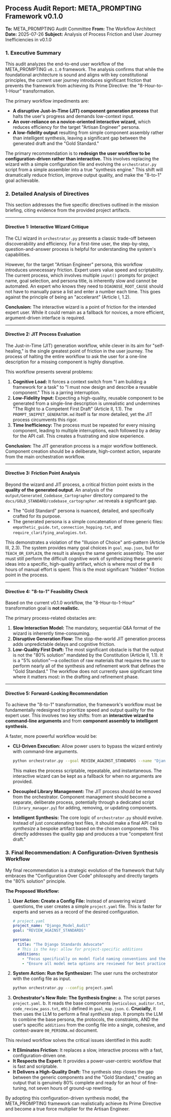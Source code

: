 ## **Process Audit Report: META_PROMPTING Framework v0.1.0**

**To:** META_PROMPTING Audit Committee
**From:** The Workflow Architect
**Date:** 2025-07-26
**Subject:** Analysis of Process Friction and User Journey Inefficiencies in v0.1.0

### **1. Executive Summary**

This audit analyzes the end-to-end user workflow of the META_PROMPTING `v0.1.0` framework. The analysis confirms that while the foundational architecture is sound and aligns with key constitutional principles, the current user journey introduces significant friction that prevents the framework from achieving its Prime Directive: the "8-Hour-to-1-Hour" transformation.

The primary workflow impediments are:

- **A disruptive Just-in-Time (JIT) component generation process** that halts the user's progress and demands low-context input.
- **An over-reliance on a novice-oriented interactive wizard,** which reduces efficiency for the target "Artisan Engineer" persona.
- **A low-fidelity output** resulting from simple component assembly rather than intelligent synthesis, leaving a significant gap between the generated draft and the "Gold Standard."

The primary recommendation is to **redesign the user workflow to be configuration-driven rather than interactive.** This involves replacing the wizard with a simple configuration file and evolving the `orchestrator.py` script from a simple assembler into a true "synthesis engine." This shift will dramatically reduce friction, improve output quality, and make the "8-to-1" goal achievable.

### **2. Detailed Analysis of Directives**

This section addresses the five specific directives outlined in the mission briefing, citing evidence from the provided project artifacts.

---

#### **Directive 1: Interactive Wizard Critique**

The CLI wizard in `orchestrator.py` presents a classic trade-off between discoverability and efficiency. For a first-time user, the step-by-step, question-and-answer process is helpful for understanding the system's capabilities.

However, for the target "Artisan Engineer" persona, this workflow introduces unnecessary friction. Expert users value speed and scriptability. The current process, which involves multiple `input()` prompts for project name, goal selection, and persona title, is inherently slow and cannot be automated. An expert who knows they need to `DIAGNOSE_ROOT_CAUSE` should not have to manually parse a list and enter a number each time. This goes against the principle of being an "accelerant" (Article I, 1.2).

**Conclusion:** The interactive wizard is a point of friction for the intended expert user. While it could remain as a fallback for novices, a more efficient, argument-driven interface is required.

---

#### **Directive 2: JIT Process Evaluation**

The Just-in-Time (JIT) generation workflow, while clever in its aim for "self-healing," is the single greatest point of friction in the user journey. The process of halting the entire workflow to ask the user for a one-line description for a missing component is highly disruptive.

This workflow presents several problems:

1.  **Cognitive Load:** It forces a context switch from "I am building a framework for a task" to "I must now design and describe a reusable component." This is a jarring interruption.
2.  **Low-Fidelity Input:** Expecting a high-quality, reusable component to be generated from a single-line description is unrealistic and undermines "The Right to a Competent First Draft" (Article II, 1.1). The `PROMPT_SNIPPET_GENERATOR.md` itself is far more detailed, yet the JIT process circumvents this rigor.
3.  **Time Inefficiency:** The process must be repeated for every missing component, leading to multiple interruptions, each followed by a delay for the API call. This creates a frustrating and slow experience.

**Conclusion:** The JIT generation process is a major workflow bottleneck. Component creation should be a deliberate, high-context action, separate from the main orchestration workflow.

---

#### **Directive 3: Friction Point Analysis**

Beyond the wizard and JIT process, a critical friction point exists in the **quality of the generated output**. An analysis of the `output/Generated_Codebase_Cartographer` directory compared to the `docs/GOLD_STANDARD/codebase_cartographer.md` reveals a significant gap.

- The "Gold Standard" persona is nuanced, detailed, and specifically crafted for its purpose.
- The generated persona is a simple concatenation of three generic files: `empathetic_guide.txt`, `connection_hopping.txt`, and `require_clarifying_analogies.txt`.

This demonstrates a violation of the "Illusion of Choice" anti-pattern (Article III, 2.3). The system provides many goal choices in `goal_map.json`, but for `TEACH_OR_EXPLAIN`, the result is always the same generic assembly. The user must still perform the difficult cognitive work of synthesizing these generic ideas into a specific, high-quality artifact, which is where most of the 8 hours of manual effort is spent. This is the most significant "hidden" friction point in the process.

---

#### **Directive 4: "8-to-1" Feasibility Check**

Based on the current v0.1.0 workflow, the "8-Hour-to-1-Hour" transformation goal is **not realistic.**

The primary process-related obstacles are:

1.  **Slow Interaction Model:** The mandatory, sequential Q&A format of the wizard is inherently time-consuming.
2.  **Disruptive Generation Flow:** The stop-the-world JIT generation process adds unpredictable delays and cognitive friction.
3.  **Low-Quality First Draft:** The most significant obstacle is that the output is not the "80% solution" mandated by the Constitution (Article II, 1.1). It is a "5% solution"—a collection of raw materials that requires the user to perform nearly all of the synthesis and refinement work that defines the "Gold Standard." The workflow does not currently save significant time where it matters most: in the drafting and refinement phase.

---

#### **Directive 5: Forward-Looking Recommendation**

To achieve the "8-to-1" transformation, the framework's workflow must be fundamentally redesigned to prioritize speed and output quality for the expert user. This involves two key shifts: from an **interactive wizard to command-line arguments** and from **component assembly to intelligent synthesis.**

A faster, more powerful workflow would be:

- **CLI-Driven Execution:** Allow power users to bypass the wizard entirely with command-line arguments.

  ```bash
  python orchestrator.py --goal REVIEW_AGAINST_STANDARDS --name "Django_Model_Audit" --title "The Django Standards Advocate"
  ```

  This makes the process scriptable, repeatable, and instantaneous. The interactive wizard can be kept as a fallback for when no arguments are provided.

- **Decoupled Library Management:** The JIT process should be removed from the orchestrator. Component management should become a separate, deliberate process, potentially through a dedicated script (`library_manager.py`) for adding, removing, or updating components.

- **Intelligent Synthesis:** The core logic of `orchestrator.py` should evolve. Instead of just concatenating text files, it should make a final API call to _synthesize_ a bespoke artifact based on the chosen components. This directly addresses the quality gap and produces a true "competent first draft."

### **3. Final Recommendation: A Configuration-Driven Synthesis Workflow**

My final recommendation is a strategic evolution of the framework that fully embraces the "Configuration Over Code" philosophy and directly targets the "80% solution" principle.

**The Proposed Workflow:**

1.  **User Action: Create a Config File:** Instead of answering wizard questions, the user creates a simple `project.yaml` file. This is faster for experts and serves as a record of the desired configuration.

    ```yaml
    # project.yaml
    project_name: "Django_Model_Audit"
    goal: "REVIEW_AGAINST_STANDARDS"

    persona:
      title: "The Django Standards Advocate"
      # This is the key: allow for project-specific additions
      additions:
        - "Focus specifically on model field naming conventions and the use of `on_delete`."
        - "Ensure all model meta options are reviewed for best practices."
    ```

2.  **System Action: Run the Synthesizer:** The user runs the orchestrator with the config file as input.

    ```bash
    python orchestrator.py --config project.yaml
    ```

3.  **Orchestrator's New Role: The Synthesis Engine:**
    a. The script parses `project.yaml`.
    b. It reads the base components (`meticulous_auditor.txt`, `code_review_pass.txt`, etc.) defined in `goal_map.json`.
    c. **Crucially**, it then uses the LLM to perform a final _synthesis_ step. It prompts the LLM to combine the base persona, the protocols, the constraints, AND the user's specific `additions` from the config file into a single, cohesive, and context-aware `00_PERSONA.md` document.

This revised workflow solves the critical issues identified in this audit:

- **It Eliminates Friction:** It replaces a slow, interactive process with a fast, configuration-driven one.
- **It Respects the Expert:** It provides a power-user-centric workflow that is fast and scriptable.
- **It Delivers a High-Quality Draft:** The synthesis step closes the gap between the generic components and the "Gold Standard," creating an output that is genuinely 80% complete and ready for an hour of fine-tuning, not seven hours of ground-up rewriting.

By adopting this configuration-driven synthesis model, the META_PROMPTING framework can realistically achieve its Prime Directive and become a true force multiplier for the Artisan Engineer.
